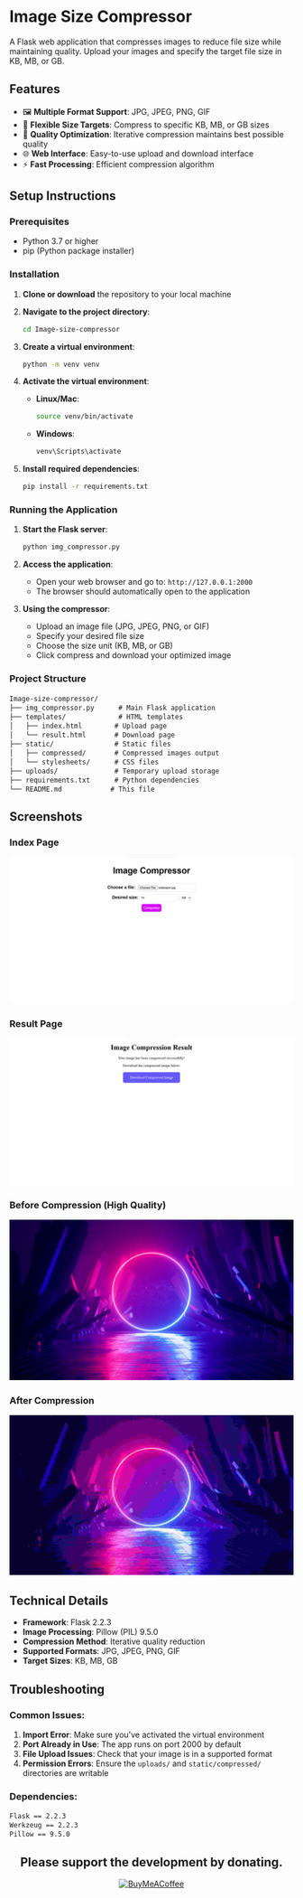# **Image Size Compressor**

A Flask web application that compresses images to reduce file size while maintaining quality. Upload your images and specify the target file size in KB, MB, or GB.

## **Features**
- 🖼️ **Multiple Format Support**: JPG, JPEG, PNG, GIF
- 📏 **Flexible Size Targets**: Compress to specific KB, MB, or GB sizes
- 🎯 **Quality Optimization**: Iterative compression maintains best possible quality
- 🌐 **Web Interface**: Easy-to-use upload and download interface
- ⚡ **Fast Processing**: Efficient compression algorithm

## **Setup Instructions**

### **Prerequisites**
- Python 3.7 or higher
- pip (Python package installer)

### **Installation**

1. **Clone or download** the repository to your local machine

2. **Navigate to the project directory**:
   ```bash
   cd Image-size-compressor
   ```

3. **Create a virtual environment**:
   ```bash
   python -m venv venv
   ```

4. **Activate the virtual environment**:
   - **Linux/Mac**:
     ```bash
     source venv/bin/activate
     ```
   - **Windows**:
     ```bash
     venv\Scripts\activate
     ```

5. **Install required dependencies**:
   ```bash
   pip install -r requirements.txt
   ```

### **Running the Application**

1. **Start the Flask server**:
   ```bash
   python img_compressor.py
   ```

2. **Access the application**:
   - Open your web browser and go to: `http://127.0.0.1:2000`
   - The browser should automatically open to the application

3. **Using the compressor**:
   - Upload an image file (JPG, JPEG, PNG, or GIF)
   - Specify your desired file size
   - Choose the size unit (KB, MB, or GB)
   - Click compress and download your optimized image

### **Project Structure**
```
Image-size-compressor/
├── img_compressor.py      # Main Flask application
├── templates/             # HTML templates
│   ├── index.html        # Upload page
│   └── result.html       # Download page
├── static/               # Static files
│   ├── compressed/       # Compressed images output
│   └── stylesheets/      # CSS files
├── uploads/              # Temporary upload storage
├── requirements.txt      # Python dependencies
└── README.md            # This file
```


## **Screenshots**

### Index Page
![Upload Interface](image/readme/1681604164113.png)

### Result Page  
![Download Interface](image/readme/1681604195230.png)

### Before Compression (High Quality)
![Original Image](image/readme/1681603872763.png)

### After Compression
![Compressed Image](image/readme/1681603856256.png)

## **Technical Details**
- **Framework**: Flask 2.2.3
- **Image Processing**: Pillow (PIL) 9.5.0
- **Compression Method**: Iterative quality reduction
- **Supported Formats**: JPG, JPEG, PNG, GIF
- **Target Sizes**: KB, MB, GB

## **Troubleshooting**

### Common Issues:
1. **Import Error**: Make sure you've activated the virtual environment
2. **Port Already in Use**: The app runs on port 2000 by default
3. **File Upload Issues**: Check that your image is in a supported format
4. **Permission Errors**: Ensure the `uploads/` and `static/compressed/` directories are writable

### Dependencies:
```
Flask == 2.2.3
Werkzeug == 2.2.3
Pillow == 9.5.0
```

<div align="center">

## Please support the development by donating.

[![BuyMeACoffee](https://img.shields.io/badge/Buy%20Me%20a%20Coffee-ffdd00?style=for-the-badge&logo=buy-me-a-coffee&logoColor=black)](https://buymeacoffee.com/aakhil)

</div>
